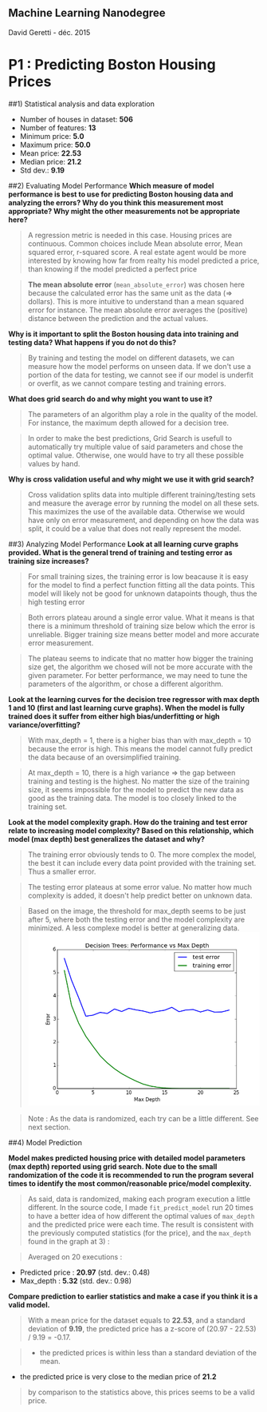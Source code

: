 
## Machine Learning Nanodegree
David Geretti - déc. 2015
# P1 : Predicting Boston Housing Prices

##1) Statistical analysis and data exploration

- Number of houses in dataset:  **506**
- Number of features:  **13**
- Minimum price:  **5.0**
- Maximum price:  **50.0**
- Mean price: **22.53**
- Median price:  **21.2**
- Std dev.: **9.19**

##2) Evaluating Model Performance
**Which measure of model performance is best to use for predicting Boston housing data and analyzing the errors? Why do you think this measurement most appropriate? Why might the other measurements not be appropriate here?**

> A regression metric is needed in this case. Housing prices are continuous.
> Common choices include Mean absolute error, Mean squared error, r-squared score.
> A real estate agent would be more interested by knowing how far from realty his model predicted a price, than knowing if the model predicted a perfect price

> **The mean absolute error** (`mean_absolute_error`) was chosen here because the calculated error has the same unit as the data (=> dollars). This is more intuitive to understand than a mean squared error for instance.
> The mean absolute error averages the (positive) distance between the prediction and the actual values.

**Why is it important to split the Boston housing data into training and testing data? What happens if you do not do this?**

> By training and testing the model on different datasets, we can measure how the model performs on unseen data.
> If we don't use a portion of the data for testing, we cannot see if our model is underfit or overfit, as we cannot compare testing and training errors.

**What does grid search do and why might you want to use it?**

> The parameters of an algorithm play a role in the quality of the model. For instance, the maximum depth allowed for a decision tree. 

> In order to make the best predictions, Grid Search is usefull to automatically try multiple value of said parameters and chose the optimal value. Otherwise, one would have to try all these possible values by hand.

**Why is cross validation useful and why might we use it with grid search?**

> Cross validation splits data into multiple different training/testing sets and measure the average error by running the model on all these sets.
> This maximizes the use of the available data. Otherwise we would have only on error measurement, and depending on how the data was split, it could be a value that does not really represent the model.


##3) Analyzing Model Performance
**Look at all learning curve graphs provided. What is the general trend of training and testing error as training size increases?**
> For small training sizes, the training error is low beacause it is easy for the model to find a perfect function fitting all the data points. This model will likely not be good for unknown datapoints though, thus the high testing error

> Both errors plateau around a single error value. What it means is that there is a minimum threshold of training size below which the error is unreliable. Bigger training size means better model and more accurate error measurement.

> The plateau seems to indicate that no matter how bigger the training size get, the algorithm we chosed will not be more accurate with the given parameter.
> For better performance, we may need to tune the parameters of the algorithm, or chose a different algorithm.

**Look at the learning curves for the decision tree regressor with max depth 1 and 10 (first and last learning curve graphs). When the model is fully trained does it suffer from either high bias/underfitting or high variance/overfitting?**
> With max_depth = 1, there is a higher bias than with max_depth = 10 because the error is high. This means the model cannot fully predict the data because of an oversimplified training.

> At max_depth = 10, there is a high variance => the gap between training and testing is the highest. No matter the size of the training size, it seems impossible for the model to predict the new data as good as the training data. The model is too closely linked to the training set.


**Look at the model complexity graph. How do the training and test error relate to increasing model complexity? Based on this relationship, which model (max depth) best generalizes the dataset and why?**
> The training error obviously tends to 0. The more complex the model, the best it can include every data point provided with the training set. Thus a smaller error.

> The testing error plateaus at some error value. No matter how much complexity is added, it doesn't help predict better on unknown data.

> Based on the image, the threshold for max_depth seems to be just after 5, where both the testing error and the model complexity are minimized. A less complexe model is better at generalizing data.
![Model complexity image](out/model_complexity.png "Model complexity")


> Note : As the data is randomized, each try can be a little different. See next section.

##4) Model Prediction

**Model makes predicted housing price with detailed model parameters (max depth) reported using grid search. Note due to the small randomization of the code it is recommended to run the program several times to identify the most common/reasonable price/model complexity.**
> As said, data is randomized, making each program execution a little different. In the source code, I made `fit_predict_model` run 20 times to have a better idea of how different the optimal values of `max_depth` and the predicted price were each time.
> The result is consistent with the previously computed statistics (for the price), and the `max_depth` found in the graph at 3) :

> Averaged on 20 executions :
- Predicted price : **20.97** (std. dev.: 0.48)
- Max_depth : **5.32** (std. dev.: 0.98)

**Compare prediction to earlier statistics and make a case if you think it is a valid model.**

> With a mean price for the dataset equals to **22.53**, and a standard deviation of **9.19**, the predicted price has a z-score of (20.97 - 22.53) / 9.19 = -0.17.

> - the predicted prices is within less than a standard deviation of the mean.
- the predicted price is very close to the median price of **21.2**

> by comparison to the statistics above, this prices seems to be a valid price.


